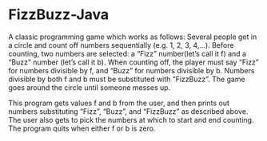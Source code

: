 # FizzBuzz-Java

A classic programming game which works as follows: Several people get in a circle and count off numbers sequentially (e.g. 1, 2, 3, 4,...). Before counting, two numbers are selected: a “Fizz” number(let’s call it f) and a “Buzz” number (let’s call it b). When counting off, the player must say “Fizz” for numbers divisible by f, and “Buzz” for numbers divisible by b. Numbers divisible by both f and b must be substituted with “FizzBuzz”. The game goes around the circle until someone messes up.

This program gets values f and b from the user, and then prints out numbers substituting “Fizz”, “Buzz”, and “FizzBuzz” as described above. The user also gets to pick the numbers at which to start and end counting. The program quits when either f or b is zero.
